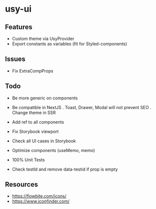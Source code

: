 # usy-ui

## Features

- Custom theme via UsyProvider
- Export constants as variables (fit for Styled-components)

## Issues

- Fix ExtraCompProps

## Todo

- Be more generic on components
- Be compatible in NextJS
  . Toast, Drawer, Modal will not prevent SEO
  . Change theme in SSR

- Add ref to all components
- Fix Storybook viewport
- Check all UI cases in Storybook
- Optimize components (useMemo, memo)
- 100% Unit Tests
- Check testId and remove data-testid if prop is empty

## Resources

- https://flowbite.com/icons/
- https://www.iconfinder.com/
